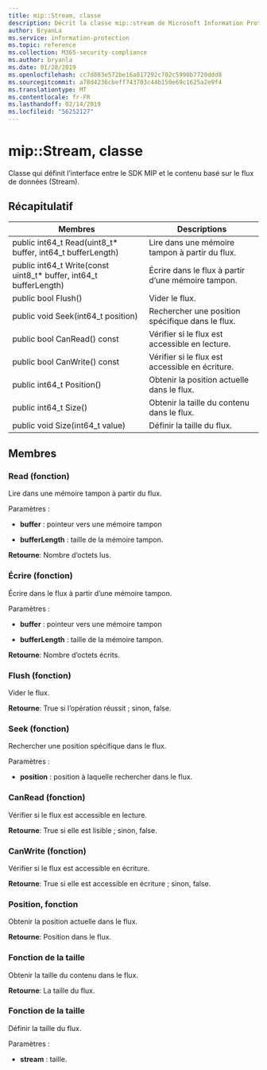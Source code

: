```yaml
---
title: mip::Stream, classe
description: Décrit la classe mip::stream de Microsoft Information Protection (MIP) SDK.
author: BryanLa
ms.service: information-protection
ms.topic: reference
ms.collection: M365-security-compliance
ms.author: bryanla
ms.date: 01/28/2019
ms.openlocfilehash: cc7d803e572be16a817292c702c5990b7720ddd8
ms.sourcegitcommit: a78d4236cbeff743703c44b150e69c1625a2e9f4
ms.translationtype: MT
ms.contentlocale: fr-FR
ms.lasthandoff: 02/14/2019
ms.locfileid: "56252127"
---
```

# <a name="class-mipstream"></a>mip::Stream, classe 
Classe qui définit l’interface entre le SDK MIP et le contenu basé sur le flux de données (Stream).
  
## <a name="summary"></a>Récapitulatif
 Membres                        | Descriptions                                
--------------------------------|---------------------------------------------
public int64_t Read(uint8_t* buffer, int64_t bufferLength)  |  Lire dans une mémoire tampon à partir du flux.
public int64_t Write(const uint8_t* buffer, int64_t bufferLength)  |  Écrire dans le flux à partir d’une mémoire tampon.
public bool Flush()  |  Vider le flux.
public void Seek(int64_t position)  |  Rechercher une position spécifique dans le flux.
public bool CanRead() const  |  Vérifier si le flux est accessible en lecture.
public bool CanWrite() const  |  Vérifier si le flux est accessible en écriture.
public int64_t Position()  |  Obtenir la position actuelle dans le flux.
public int64_t Size()  |  Obtenir la taille du contenu dans le flux.
public void Size(int64_t value)  |  Définir la taille du flux.
  
## <a name="members"></a>Membres
  
### <a name="read-function"></a>Read (fonction)
Lire dans une mémoire tampon à partir du flux.

Paramètres :  
* **buffer** : pointeur vers une mémoire tampon 


* **bufferLength** : taille de la mémoire tampon. 



  
**Retourne**: Nombre d’octets lus.
  
### <a name="write-function"></a>Écrire (fonction)
Écrire dans le flux à partir d’une mémoire tampon.

Paramètres :  
* **buffer** : pointeur vers une mémoire tampon 


* **bufferLength** : taille de la mémoire tampon. 



  
**Retourne**: Nombre d’octets écrits.
  
### <a name="flush-function"></a>Flush (fonction)
Vider le flux.

  
**Retourne**: True si l’opération réussit ; sinon, false.
  
### <a name="seek-function"></a>Seek (fonction)
Rechercher une position spécifique dans le flux.

Paramètres :  
* **position** : position à laquelle rechercher dans le flux.


  
### <a name="canread-function"></a>CanRead (fonction)
Vérifier si le flux est accessible en lecture.

  
**Retourne**: True si elle est lisible ; sinon, false.
  
### <a name="canwrite-function"></a>CanWrite (fonction)
Vérifier si le flux est accessible en écriture.

  
**Retourne**: True si elle est accessible en écriture ; sinon, false.
  
### <a name="position-function"></a>Position, fonction
Obtenir la position actuelle dans le flux.

  
**Retourne**: Position dans le flux.
  
### <a name="size-function"></a>Fonction de la taille
Obtenir la taille du contenu dans le flux.

  
**Retourne**: La taille du flux.
  
### <a name="size-function"></a>Fonction de la taille
Définir la taille du flux.

Paramètres :  
* **stream** : taille.

